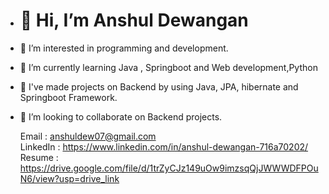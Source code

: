 - # 👋  Hi, I’m Anshul Dewangan
- 👀 I’m interested in programming and development.
- 🌱 I’m currently learning Java , Springboot and Web development,Python
- 🌱 I've made projects on Backend by using  Java, JPA, hibernate and Springboot Framework.
- 💞️ I’m looking to collaborate on Backend projects.

  Email : anshuldew07@gmail.com  
  LinkedIn : https://www.linkedin.com/in/anshul-dewangan-716a70202/
  Resume : https://drive.google.com/file/d/1trZyCJz149uOw9imzsqQjJWWWDFPOuN6/view?usp=drive_link

<!---
Anshul-04/Anshul-04 is a ✨ special ✨ repository because its `README.md` (this file) appears on your GitHub profile.
You can click the Preview link to take a look at your changes.
--->
